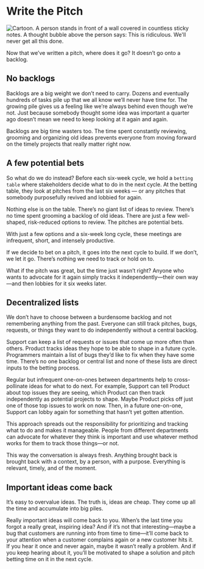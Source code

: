 # Write the Pitch

![Cartoon. A person stands in front of a wall covered in countless sticky notes. A thought bubble above the person says: This is ridiculous. We'll never get all this done.](intro_cartoon-562591e3436e67b04d32287bdc7ff45bfcdb284bfec3ac9a42c14e04f8ab9025.png)

Now that we’ve written a pitch, where does it go? It doesn’t go onto a backlog.

## No backlogs

Backlogs are a big weight we don’t need to carry. Dozens and eventually hundreds of tasks pile up that we all know we’ll never have time for. The growing pile gives us a feeling like we’re always behind even though we’re not. Just because somebody thought some idea was important a quarter ago doesn’t mean we need to keep looking at it again and again.

Backlogs are big time wasters too. The time spent constantly reviewing, grooming and organizing old ideas prevents everyone from moving forward on the timely projects that really matter right now.

## A few potential bets

So what do we do instead? Before each six-week cycle, we hold a `betting table` where stakeholders decide what to do in the next cycle. At the betting table, they look at pitches from the last six weeks — or any pitches that somebody purposefully revived and lobbied for again.

Nothing else is on the table. There’s no giant list of ideas to review. There’s no time spent grooming a backlog of old ideas. There are just a few well-shaped, risk-reduced options to review. The pitches are potential bets.

With just a few options and a six-week long cycle, these meetings are infrequent, short, and intensely productive.

If we decide to bet on a pitch, it goes into the next cycle to build. If we don’t, we let it go. There’s nothing we need to track or hold on to.

What if the pitch was great, but the time just wasn’t right? Anyone who wants to advocate for it again simply tracks it independently—their own way—and then lobbies for it six weeks later.

## Decentralized lists

We don’t have to choose between a burdensome backlog and not remembering anything from the past. Everyone can still track pitches, bugs, requests, or things they want to do independently without a central backlog.

Support can keep a list of requests or issues that come up more often than others. Product tracks ideas they hope to be able to shape in a future cycle. Programmers maintain a list of bugs they’d like to fix when they have some time. There’s no one backlog or central list and none of these lists are direct inputs to the betting process.

Regular but infrequent one-on-ones between departments help to cross-pollinate ideas for what to do next. For example, Support can tell Product about top issues they are seeing, which Product can then track independently as potential projects to shape. Maybe Product picks off just one of those top issues to work on now. Then, in a future one-on-one, Support can lobby again for something that hasn’t yet gotten attention.

This approach spreads out the responsibility for prioritizing and tracking what to do and makes it manageable. People from different departments can advocate for whatever they think is important and use whatever method works for them to track those things—or not.

This way the conversation is always fresh. Anything brought back is brought back with a context, by a person, with a purpose. Everything is relevant, timely, and of the moment.

## Important ideas come back

It’s easy to overvalue ideas. The truth is, ideas are cheap. They come up all the time and accumulate into big piles.

Really important ideas will come back to you. When’s the last time you forgot a really great, inspiring idea? And if it’s not that interesting—maybe a bug that customers are running into from time to time—it’ll come back to your attention when a customer complains again or a new customer hits it. If you hear it once and never again, maybe it wasn’t really a problem. And if you keep hearing about it, you’ll be motivated to shape a solution and pitch betting time on it in the next cycle.
